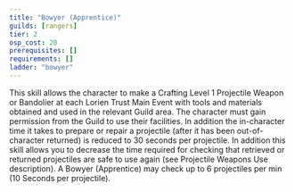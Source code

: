 ```yaml
---
title: "Bowyer (Apprentice)"
guilds: [rangers]
tier: 2
osp_cost: 20
prerequisites: []
requirements: []
ladder: "bowyer"
---
```

This skill allows the character to make a Crafting Level 1 Projectile Weapon or Bandolier at each Lorien Trust Main Event with tools and materials obtained and used in the relevant Guild area. The character must gain permission from the Guild to use their facilities. In addition the in-character time it takes to prepare or repair a projectile (after it has been out-of-character returned) is reduced to 30 seconds per projectile. In addition this skill allows you to decrease the time required for checking that retrieved or returned projectiles are safe to use again (see Projectile Weapons Use description). A Bowyer (Apprentice) may check up to 6 projectiles per min (10 Seconds per projectile).
